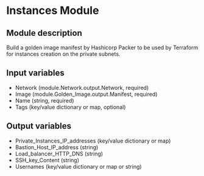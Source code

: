 # Instances Module

## Module description
Build a golden image manifest by Hashicorp Packer to be used by Terraform for instances creation on the private subnets.

## Input variables
- Network (module.Network.output.Network, required)
- Image (module.Golden_Image.output.Manifest, required)
- Name (string, required)
- Tags (key/value dictionary or map, optional)

## Output variables
- Private_Instances_IP_addresses (key/value dictionary or map)
- Bastion_Host_IP_address (string)
- Load_balancer_HTTP_DNS (string)
- SSH_key_Content (string)
- Usernames (key/value dictionary or map or string)